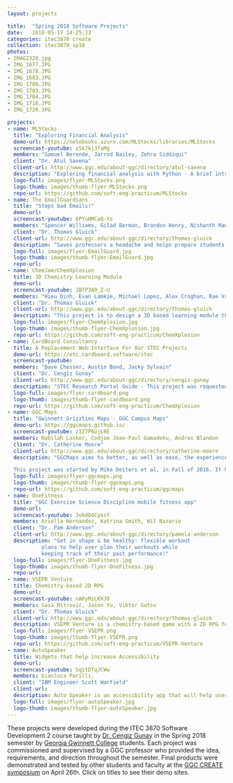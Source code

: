 ```yaml
---
layout: projects

title:  "Spring 2018 Software Projects"
date:   2018-05-17 14:25:23
categories: itec3870 create
collection: itec3870_sp18
photos:
- IMAG2328.jpg
- IMG_1677.JPG
- IMG_1678.JPG
- IMG_1683.JPG
- IMG_1700.JPG
- IMG_1703.JPG
- IMG_1704.JPG
- IMG_1718.JPG
- IMG_1720.JPG

projects:
- name: MLStocks
  title: "Exploring Financial Analysis"
  demo-url: https://notebooks.azure.com/MLStocks/libraries/MLStocks
  screencast-youtube: x5k7kj3faMg 
  members: "Samuel Berende, Jarrod Bailey, Zehra Siddiqui"
  client: "Dr. Atul Saxena"
  client-url: http://www.ggc.edu/about-ggc/directory/atul-saxena
  description: "Exploring financial analysis with Python - A brief introductory tutorial on stock market analysis."
  logo-full: images/flyer-MLStocks.png
  logo-thumb: images/thumb-flyer-MLStocks.png
  repo-url: https://github.com/soft-eng-practicum/MLStocks
- name: The EmailGuardians
  title: "Stops bad Emails!"
  demo-url:
  screencast-youtube: 8PYuHMCoQ-Ys
  members: "Spencer Williams, Gilad Berman, Brandon Henry, Nishanth Mangineni"
  client: "Dr. Thomas Gluick"
  client-url: http://www.ggc.edu/about-ggc/directory/thomas-gluick
  description: "Saves professors a headache and helps prepare students for the workforce."
  logo-full: images/flyer-EmailGuard.jpg
  logo-thumb: images/thumb-flyer-EmailGuard.jpg
  repo-url:
- name: ChemJam/ChemXplosion
  title: 3D Chemistry Learning Module
  demo-url:
  screencast-youtube: JBfP3A0_Z-U
  members: "Hieu Dinh, Evan Lamkie, Michael Lopez, Alex Croghan, Rae Vroman"
  client: "Dr. Thomas Gluick"
  client-url: http://www.ggc.edu/about-ggc/directory/thomas-gluick
  description: "This project is to design a 3D based learning module that will be both fun and educational for Chemistry students beginning to learn chemical reactions. This project was started in Fall 2017 in collobartion with GGC Professor Thomas Gluick as a way to provide an educational and entertaining game for Chemistry students."
  logo-full: images/flyer-ChemXplosion.jpg
  logo-thumb: images/thumb-flyer-ChemXplosion.jpg
  repo-url: https://github.com/soft-eng-practicum/ChemXplosion
- name: CardBoard Consultancy
  title: A Replacement Web Interface For Our STEC Projects
  demo-url: https://etc.cardboard.software/stec
  screencast-youtube: 
  members: "Dave Chesser, Austin Bond, Jacky Sylvain"
  client: "Dr. Cengiz Gunay"
  client-url: http://www.ggc.edu/about-ggc/directory/cengiz-gunay
  description: "STEC Research Portal Guide - This project was requested by Dr. Saum to create a more friendly interface to listings of the STEC research opportunities. Dr. Cengiz Günay is the one sponsoring the project with his Software Dev. II class."
  logo-full: images/flyer-cardboard.png
  logo-thumb: images/thumb-flyer-cardboard.png
  repo-url: https://github.com/soft-eng-practicum/ChemXplosion
- name: GGC Maps
  title: "Gwinnett Grizzlies Maps - GGC Campus Maps"
  demo-url: https://ggcmaps.github.io/
  screencast-youtube: zIZ7P6UjL8E
  members: Nabilah Lasker, Codjoe Jean-Paul Gamadeku, Andres Blandon
  client: "Dr. Catherine Moore"
  client-url: http://www.ggc.edu/about-ggc/directory/catherine-moore
  description: "GGCMaps aims to better, as well as ease, the experience of students at GGC when trying to find various locations across campus. It allows users to search rooms and have them be highlighted on an interactive map for easier meetups, less time wasted finding that one classroom for the first time, and easier navigation across campus for guests.

  This project was started by Mike Deiters et al, in Fall of 2016. It has since been picked up for continuation by David Rivera et al, to further develop its features, and fix bugs as our Software Development II project."
  logo-full: images/flyer-ggcmaps.png
  logo-thumb: images/thumb-flyer-ggcmaps.png
  repo-url: https://github.com/soft-eng-practicum/ggcmaps
- name: OneFitness
  title: "GGC Exercise Science Discipline mobile fitness app"
  demo-url:
  screencast-youtube: JokdDdCyesY
  members: Ariella Hernandez, Katrina Smith, Wil Nazario
  client: "Dr. Pam Anderson"
  client-url: http://www.ggc.edu/about-ggc/directory/pamela-anderson
  description: "Get in shape & be healthy: flexible workout 
  	       plans to help user plan their workouts while
	       keeping track of their past performance!"
  logo-full: images/flyer-OneFitness.jpg
  logo-thumb: images/thumb-flyer-OneFitness.jpg
  repo-url:
- name: VSEPR Venture
  title: Chemistry-based 2D RPG
  demo-url:
  screencast-youtube: nARyMzLKXJ8
  members: Sasa Mitrovic, Jason Yu, Viktor Gutsu
  client: "Dr. Thomas Gluick"
  client-url: http://www.ggc.edu/about-ggc/directory/thomas-gluick
  description: VSEPR Venture is a chemistry-based game with a 2D RPG feel to it. The game revolves around the VSEPR Theory and provides users with a unique way to practice what they've learned in their chemistry classes. This project was created using GameMaker Studio 2 and is written in GameMakers proprietary programming language called GameMaker Language (GML).
  logo-full: images/flyer-VSEPR.png
  logo-thumb: images/thumb-flyer-VSEPR.png
  repo-url: https://github.com/soft-eng-practicum/VSEPR-Venture
- name: AutoSpeaker
  title: Widgets that help increase Accessibility 
  demo-url:
  screencast-youtube: SqitDTqJCWw
  members: Gianluca Parilli, 
  client: "IBM Engineer Scott Warfield"
  client-url:
  description: Auto Speaker is an accessibility app that will help users turn their speaker phone on with a single click of a reize-able widget and or within the app. The application will also be able to automatically answer the phone calls of people that were previously marked as favorite within the phone's contacts application.
  logo-full: images/flyer-autoSpeaker.jpg
  logo-thumb: images/thumb-flyer-autoSpeaker.jpg
---
```


These projects were developed during the ITEC 3870 Software
Development 2 course taught by [Dr. Cengiz Gunay][gunay-ggc] in the
Spring 2018 semester by [Georgia Gwinnett College][ggc] students. Each
project was commissioned and supervised by a GGC professor who
provided the idea, requirements, and direction throughout the
semester. Final products were demonstrated and tested by other
students and faculty at the [GGC CREATE symposium][create] on April 26th. Click on
titles to see their demo sites.

  <!-- lightgallery -->
  <script src="https://code.jquery.com/jquery-2.2.4.min.js"></script>
  <script src="https://cdn.jsdelivr.net/lightgallery/1.3.7/js/lightgallery.min.js"></script>  
  <script src="https://cdn.jsdelivr.net/g/lg-zoom"></script>  

  <script type="text/javascript">
    $(document).ready(function() {
    $("body").lightGallery({
	zoom: true,
	selector: 'a#lightgallery',
	selectWithin: 'body'
    }); 
    });
  </script>

[ggc]:		http://www.ggc.edu
[gunay-ggc]: 	http://www.ggc.edu/about-ggc/directory/cengiz-gunay
[create]:	https://www.facebook.com/georgiagwinnett/photos/ms.c.eJxdz0EKADEMAsAflaYx0fz~;Ywt7KNTrIIqxo3IaRSkD4IornDFRV5uwX9HusMxUeQZ04Xm3FN6jHJmg0gXHRW3N4P~;0Ay4NMx8~-.bps.a.10153964573906447.1073741919.78573401446/10153964578831447/?type=3&theater
